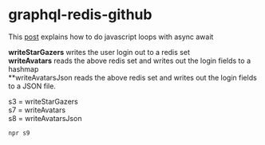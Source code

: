 # graphql-redis-github

This
[post](https://blog.lavrton.com/javascript-loops-how-to-handle-async-await-6252dd3c795)
explains how to do javascript loops with async await

**writeStarGazers** writes the user login out to a redis set  
**writeAvatars** reads the above redis set and writes out the login fields
to a hashmap  
**writeAvatarsJson reads the above redis set and writes out the login fields
to a JSON file.  

s3 = writeStarGazers  
s7 = writeAvatars  
s8 = writeAvatarsJson  

```
npr s9
```
